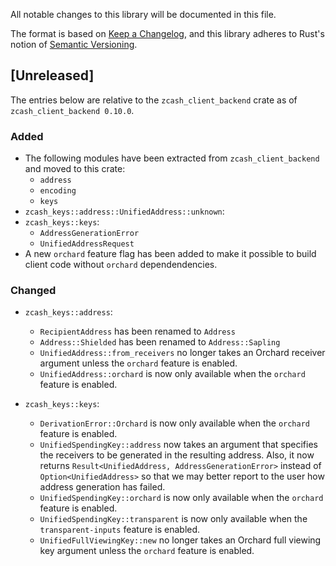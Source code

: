 All notable changes to this library will be documented in this file.

The format is based on [Keep a Changelog](https://keepachangelog.com/en/1.0.0/),
and this library adheres to Rust's notion of
[Semantic Versioning](https://semver.org/spec/v2.0.0.html).

## [Unreleased]
The entries below are relative to the `zcash_client_backend` crate as of
`zcash_client_backend 0.10.0`.

### Added
- The following modules have been extracted from `zcash_client_backend` and
  moved to this crate: 
  - `address`
  - `encoding`
  - `keys`
- `zcash_keys::address::UnifiedAddress::unknown`:
- `zcash_keys::keys`:
  - `AddressGenerationError`
  - `UnifiedAddressRequest`
- A new `orchard` feature flag has been added to make it possible to
  build client code without `orchard` dependendencies.

### Changed
- `zcash_keys::address`:
  - `RecipientAddress` has been renamed to `Address`
  - `Address::Shielded` has been renamed to `Address::Sapling`
  - `UnifiedAddress::from_receivers` no longer takes an Orchard receiver
    argument unless the `orchard` feature is enabled.
  - `UnifiedAddress::orchard` is now only available when the `orchard` feature
    is enabled.

- `zcash_keys::keys`:
  - `DerivationError::Orchard` is now only available when the `orchard` feature
    is enabled.
  - `UnifiedSpendingKey::address` now takes an argument that specifies the
    receivers to be generated in the resulting address. Also, it now returns
    `Result<UnifiedAddress, AddressGenerationError>` instead of
    `Option<UnifiedAddress>` so that we may better report to the user how
    address generation has failed.
  - `UnifiedSpendingKey::orchard` is now only available when the `orchard`
    feature is enabled.
  - `UnifiedSpendingKey::transparent` is now only available when the
    `transparent-inputs` feature is enabled.
  - `UnifiedFullViewingKey::new` no longer takes an Orchard full viewing key
    argument unless the `orchard` feature is enabled.
